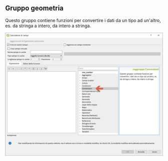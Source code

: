 ## Gruppo geometria

Questo gruppo contiene funzioni per convertire i dati da un tipo ad un'altro, es. da stringa a intero, da intero a stringa. 

<img src="/img/conversioni/gruppo_conversioni1.png">
